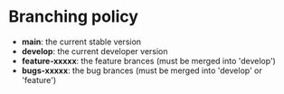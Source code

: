 # Branching policy

- **main**: the current stable version
- **develop**: the current developer version
- **feature-xxxxx**: the feature brances (must be merged into 'develop')
- **bugs-xxxxx**: the bug brances (must be merged into 'develop' or 'feature')